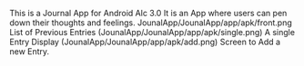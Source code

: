 This is a Journal App for Android Alc 3.0
It is an App where users can pen down their thoughts and feelings. 
JounalApp/JounalApp/app/apk/front.png
List of  Previous Entries
(JounalApp/JounalApp/app/apk/single.png)
A single Entry Display
(JounalApp/JounalApp/app/apk/add.png)
Screen to Add a new Entry.



